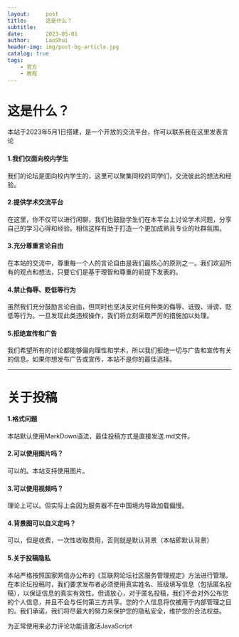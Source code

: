 ```yaml
---
layout:     post
title:      这是什么？
subtitle:   
date:       2023-05-01
author:     LaoShui
header-img: img/post-bg-article.jpg
catalog: true
tags:
    - 官方
    - 教程
---
```


# 这是什么？
本站于2023年5月1日搭建，是一个开放的交流平台，你可以联系我在这里发表言论

#### 1.我们仅面向校内学生
我们的论坛是面向校内学生的，这里可以聚集同校的同学们，交流彼此的想法和经验。

#### 2.提供学术交流平台
在这里，你不仅可以进行闲聊，我们也鼓励学生们在本平台上讨论学术问题，分享自己的学习心得和经验。相信这样有助于打造一个更加成熟且专业的社群氛围。

#### 3.充分尊重言论自由
在本站的交流中，尊重每一个人的言论自由是我们最核心的原则之一。我们欢迎所有的观点和想法，只要它们是基于理智和尊重的前提下发表的。

#### 4.禁止侮辱、贬低等行为
虽然我们充分鼓励言论自由，但同时也坚决反对任何种类的侮辱、诋毁、诽谤、贬低等行为。一旦发现此类违规操作，我们将立刻采取严厉的措施加以处理。

#### 5.拒绝宣传和广告
我们希望所有的讨论都能够偏向理性和学术，所以我们拒绝一切与广告和宣传有关的信息。如果你想发布广告或宣传，本站不是你的最佳选择。

---

# 关于投稿
#### 1.格式问题
本站默认使用MarkDown语法，最佳投稿方式是直接发送.md文件。

#### 2.可以使用图片吗？
可以的。本站支持使用图片。

#### 3.可以使用视频吗？
理论上可以。但实际上会因为服务器不在中国境内导致加载偏慢。

#### 4.背景图可以自义定吗？
可以，但是收费，一次性收取费用，否则就是默认背景（本帖即默认背景）

#### 5.关于投稿隐私
本站严格按照国家网信办公布的《互联网论坛社区服务管理规定》方法进行管理。在本论坛投稿时，我们要求发布者必须使用真实姓名、班级填写信息（包括匿名投稿），以保证信息的真实有效性。但请放心，对于匿名投稿，我们不会对外公布您的个人信息，并且不会与任何第三方共享。您的个人信息将仅被用于内部管理之目的。我们承诺，我们将尽最大的努力来保护您的隐私安全，维护您的合法权益。

<!-- 来必力City版安装代码 -->
<div id="lv-container" data-id="city" data-uid="MTAyMC81ODQzNi8zNDg5OQ==">
	<script type="text/javascript">
   (function(d, s) {
       var j, e = d.getElementsByTagName(s)[0];

       if (typeof LivereTower === 'function') { return; }

       j = d.createElement(s);
       j.src = 'https://cdn-city.livere.com/js/embed.dist.js';
       j.async = true;

       e.parentNode.insertBefore(j, e);
   })(document, 'script');
	</script>
<noscript> 为正常使用来必力评论功能请激活JavaScript</noscript>
</div>
<!-- City版安装代码已完成 -->
